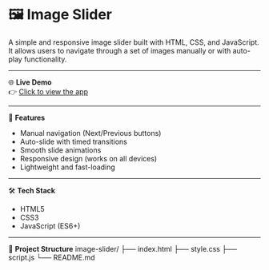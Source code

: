# 🖼️ Image Slider  
A simple and responsive image slider built with HTML, CSS, and JavaScript. It allows users to navigate through a set of images manually or with auto-play functionality.

---

🌐 **Live Demo**  
👉 [Click to view the app](https://VarshithaLakshmi17.github.io/Image-slider/)

---

🚀 **Features**
- Manual navigation (Next/Previous buttons)
- Auto-slide with timed transitions
- Smooth slide animations
- Responsive design (works on all devices)
- Lightweight and fast-loading

---

🛠 **Tech Stack**
- HTML5
- CSS3
- JavaScript (ES6+)

---

📁 **Project Structure**
image-slider/
├── index.html
├── style.css
├── script.js
└── README.md


